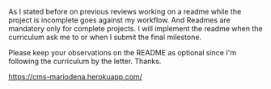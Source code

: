 As I stated before on previous reviews working on a readme while the project is incomplete goes against my workflow. And Readmes are mandatory only for complete projects.
I will implement the readme when the curriculum ask me to or when I submit the final milestone.

Please keep your observations on the README as optional since I'm following the curriculum by the letter. Thanks.

https://cms-mariodena.herokuapp.com/